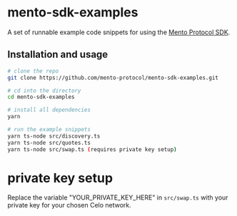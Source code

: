 # mento-sdk-examples

A set of runnable example code snippets for using the [Mento Protocol SDK](https://www.npmjs.com/package/@mento-protocol/mento-sdk).

## Installation and usage

```sh
# clone the repo
git clone https://github.com/mento-protocol/mento-sdk-examples.git

# cd into the directory
cd mento-sdk-examples

# install all dependencies
yarn

# run the example snippets
yarn ts-node src/discovery.ts
yarn ts-node src/quotes.ts
yarn ts-node src/swap.ts (requires private key setup)
```

# private key setup
Replace the variable "YOUR_PRIVATE_KEY_HERE" in `src/swap.ts` with your private key for your chosen Celo network.

